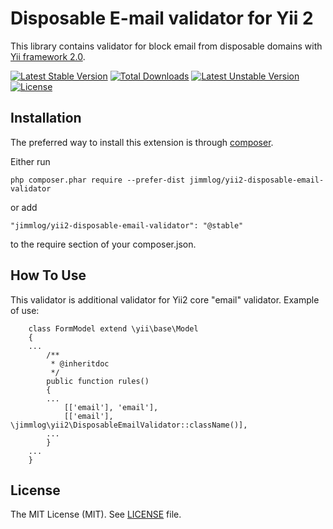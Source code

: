 Disposable E-mail validator for Yii 2
=====================================
This library contains validator for block email from disposable domains
with [Yii framework 2.0](http://www.yiiframework.com).

[![Latest Stable Version](https://poser.pugx.org/jimmlog/yii2-disposable-email-validator/v/stable)](https://packagist.org/packages/jimmlog/yii2-disposable-email-validator) [![Total Downloads](https://poser.pugx.org/jimmlog/yii2-disposable-email-validator/downloads)](https://packagist.org/packages/jimmlog/yii2-disposable-email-validator) [![Latest Unstable Version](https://poser.pugx.org/jimmlog/yii2-disposable-email-validator/v/unstable)](https://packagist.org/packages/jimmlog/yii2-disposable-email-validator) [![License](https://poser.pugx.org/jimmlog/yii2-disposable-email-validator/license)](https://packagist.org/packages/jimmlog/yii2-disposable-email-validator)

Installation
------------

The preferred way to install this extension is through [composer](http://getcomposer.org/download/).

Either run

```
php composer.phar require --prefer-dist jimmlog/yii2-disposable-email-validator
```

or add

```
"jimmlog/yii2-disposable-email-validator": "@stable"
```

to the require section of your composer.json.

How To Use
----------

This validator is additional validator for Yii2 core "email" validator.
Example of use:

```
    class FormModel extend \yii\base\Model
    {
    ...
        /**
         * @inheritdoc
         */
        public function rules()
        {
        ...
            [['email'], 'email'],
            [['email'], \jimmlog\yii2\DisposableEmailValidator::className()],
        ...
        }
    ...
    }
```

License
-------
The MIT License (MIT). See [LICENSE](LICENSE) file.
